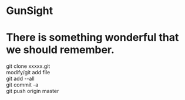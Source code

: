 # GunSight
# There is something wonderful that we should remember.
  git clone xxxxx.git   
  modify/git add file   
  git add --all      
  git commit -a   
  git push origin master
